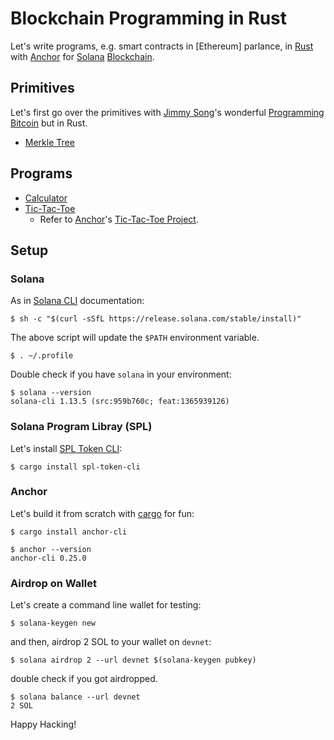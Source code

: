 # Blockchain Programming in Rust

Let's write programs, e.g. smart contracts in [Ethereum] parlance,
in [Rust] with [Anchor] for [Solana] [Blockchain].

## Primitives

Let's first go over the primitives with [Jimmy Song]'s wonderful
[Programming Bitcoin] but in Rust.

- [Merkle Tree](ch11/merkle/src/lib.rs)

## Programs

- [Calculator](calc/programs/calc/src/lib.rs)
- [Tic-Tac-Toe](t3/programs/t3/src/lib.rs)
  - Refer to [Anchor]'s [Tic-Tac-Toe Project].

## Setup

### Solana

As in [Solana CLI] documentation:
```
$ sh -c "$(curl -sSfL https://release.solana.com/stable/install)"
```

The above script will update the `$PATH` environment variable.
```
$ . ~/.profile
```

Double check if you have `solana` in your environment:
```
$ solana --version
solana-cli 1.13.5 (src:959b760c; feat:1365939126)
```

### Solana Program Libray (SPL)

Let's install [SPL Token CLI]:

```
$ cargo install spl-token-cli
```

### Anchor

Let's build it from scratch with [cargo] for fun:

```
$ cargo install anchor-cli
```
```
$ anchor --version
anchor-cli 0.25.0
```

### Airdrop on Wallet

Let's create a command line wallet for testing:

```
$ solana-keygen new
```
and then, airdrop 2 SOL to your wallet on `devnet`:

```
$ solana airdrop 2 --url devnet $(solana-keygen pubkey)
```
double check if you got airdropped.

```
$ solana balance --url devnet
2 SOL
```

Happy Hacking!

[rust]: https://www.rust-lang.org/
[anchor]: https://book.anchor-lang.com/
[solana]: https://solana.com/
[solana cli]: https://docs.solana.com/cli/install-solana-cli-tools
[spl token cli]: https://lib.rs/crates/spl-token
[blockchain]: https://en.wikipedia.org/wiki/Blockchain
[ehtereum]: https://ethereum.org/en/
[cargo]: https://doc.rust-lang.org/cargo/commands/cargo-install.html
[tic-tac-toe project]: https://www.anchor-lang.com/docs/tic-tac-toe
[jimmy song]: https://programmingbitcoin.com/
[programming bitcoin]: https://programmingbitcoin.com/programming-bitcoin-book/
[implementing vector]: https://doc.rust-lang.org/nomicon/vec/vec.html
[learning merkel tree]: https://github.com/melekes/merkle-tree-rs/
[learning merkel tree 2]: https://dev.to/msedzins/learning-rust-merkel-tree-9p
